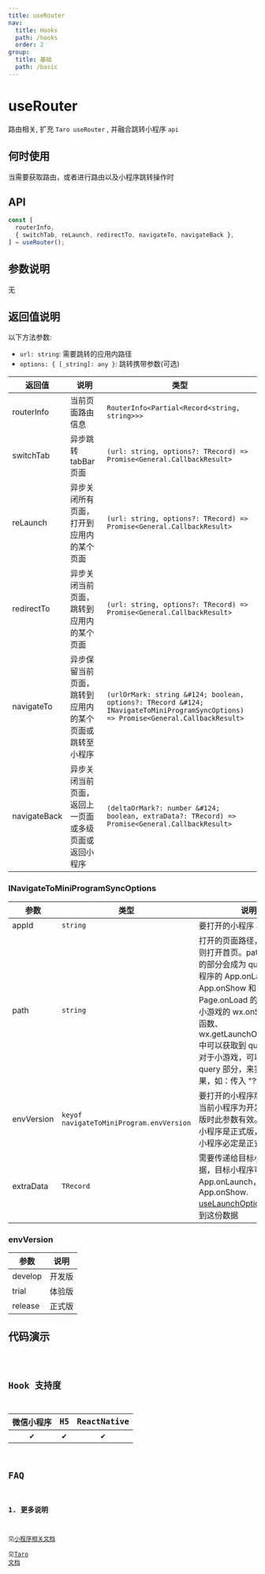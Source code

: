 ```yaml
---
title: useRouter
nav:
  title: Hooks
  path: /hooks
  order: 2
group:
  title: 基础
  path: /basic
---
```


# useRouter

路由相关, 扩充 `Taro useRouter` , 并融合跳转小程序 `api`

## 何时使用

当需要获取路由，或者进行路由以及小程序跳转操作时

## API

```jsx | pure
const [
  routerInfo,
  { switchTab, reLaunch, redirectTo, navigateTo, navigateBack },
] = useRouter();
```

## 参数说明

无

## 返回值说明

以下方法参数:

- `url: string`: 需要跳转的应用内路径
- `options: { [_string]: any }`: 跳转携带参数(可选)
  <br/>

| 返回值       | 说明                                                   | 类型                                                                                                                                |
| ------------ | ------------------------------------------------------ | ----------------------------------------------------------------------------------------------------------------------------------- |
| routerInfo   | 当前页面路由信息                                       | `RouterInfo<Partial<Record<string, string>>>`                                                                                       |
| switchTab    | 异步跳转 tabBar 页面                                   | `(url: string, options?: TRecord) => Promise<General.CallbackResult>`                                                               |
| reLaunch     | 异步关闭所有页面，打开到应用内的某个页面               | `(url: string, options?: TRecord) => Promise<General.CallbackResult>`                                                               |
| redirectTo   | 异步关闭当前页面，跳转到应用内的某个页面               | `(url: string, options?: TRecord) => Promise<General.CallbackResult>`                                                               |
| navigateTo   | 异步保留当前页面，跳转到应用内的某个页面或跳转至小程序 | `(urlOrMark: string &#124; boolean, options?: TRecord &#124; INavigateToMiniProgramSyncOptions) => Promise<General.CallbackResult>` |
| navigateBack | 异步关闭当前页面，返回上一页面或多级页面或返回小程序   | `(deltaOrMark?: number &#124; boolean, extraData?: TRecord) => Promise<General.CallbackResult>`                                     |

### INavigateToMiniProgramSyncOptions

| 参数       | 类型                                     | 说明                                                                                                                                                                                                                                                                                      |
| ---------- | ---------------------------------------- | ----------------------------------------------------------------------------------------------------------------------------------------------------------------------------------------------------------------------------------------------------------------------------------------- |
| appId      | `string`                                 | 要打开的小程序 appId                                                                                                                                                                                                                                                                      |
| path       | `string`                                 | 打开的页面路径，如果为空则打开首页。path 中 ? 后面的部分会成为 query，在小程序的 App.onLaunch、App.onShow 和 Page.onLoad 的回调函数或小游戏的 wx.onShow 回调函数、wx.getLaunchOptionsSync 中可以获取到 query 数据。对于小游戏，可以只传入 query 部分，来实现传参效果，如：传入 "?foo=bar" |
| envVersion | `keyof navigateToMiniProgram.envVersion` | 要打开的小程序版本。仅在当前小程序为开发版或体验版时此参数有效。如果当前小程序是正式版，则打开的小程序必定是正式版                                                                                                                                                                        |
| extraData  | `TRecord`                                | 需要传递给目标小程序的数据，目标小程序可在 App.onLaunch，App.onShow. [useLaunchOptions](/hooks/wechat/use-launch-options) 中获取到这份数据                                                                                                                                                |

### envVersion

| 参数    | 说明   |
| ------- | ------ |
| develop | 开发版 |
| trial   | 体验版 |
| release | 正式版 |

## 代码演示

<code src="@pages/useRouter" />

## Hook 支持度

| 微信小程序 | H5  | ReactNative |
| :--------: | :-: | :---------: |
|     ✔️     | ✔️  |     ✔️      |

## FAQ

### 1. 更多说明

见[小程序相关文档](https://developers.weixin.qq.com/miniprogram/dev/api/base/system/system-info/wx.getSystemInfo.html)  
见[Taro 文档](https://taro-docs.jd.com/taro/docs/hooks#userouter)
